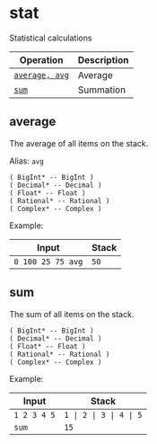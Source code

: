 <!-- Document generated by "gen-doc"; DO NOT EDIT -->
# stat

Statistical calculations

| Operation           | Description
|---------------------|---------------
| [`average, avg`](#average) | Average
| [`sum`](#sum)       | Summation


## average

The average of all items on the stack.

Alias: `avg`

	( BigInt* -- BigInt )
	( Decimal* -- Decimal )
	( Float* -- Float )
	( Rational* -- Rational )
	( Complex* -- Complex )

Example:

<!-- test: average -->

| Input             | Stack
|-------------------|---------------
| `0 100 25 75 avg` | `50`

## sum

The sum of all items on the stack.

	( BigInt* -- BigInt )
	( Decimal* -- Decimal )
	( Float* -- Float )
	( Rational* -- Rational )
	( Complex* -- Complex )

Example:

<!-- test: sum -->

| Input       | Stack
|-------------|---------------
| `1 2 3 4 5` | `1 \| 2 \| 3 \| 4 \| 5`
| `sum      ` | `15`
